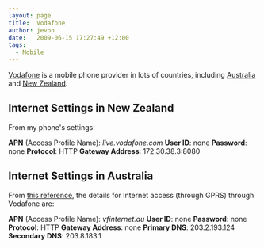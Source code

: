 ```yaml
---
layout: page
title:  Vodafone
author: jevon
date:   2009-06-15 17:27:49 +12:00
tags:
  - Mobile
---
```


[Vodafone](vodafone.md) is a mobile phone provider in lots of countries, including [Australia](australia.md) and [New Zealand](new-zealand.md).

## Internet Settings in New Zealand
From my phone's settings:

**APN** (Access Profile Name): _live.vodafone.com_
**User ID**: none
**Password**: none
**Protocol**: HTTP
**Gateway Address**: 172.30.38.3:8080

## Internet Settings in Australia
From <a href="http://www.dualsim.com.au/downloads/documentation/Australian_Operator_WAP_and_MMS_Settings.xls">this reference</a>, the details for Internet access (through GPRS) through Vodafone are:

**APN** (Access Profile Name): _vfinternet.au_
**User ID**: none
**Password**: none
**Protocol**: HTTP
**Gateway Address**: none
**Primary DNS**: 203.2.193.124
**Secondary DNS**: 203.8.183.1

